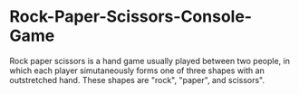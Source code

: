 # Rock-Paper-Scissors-Console-Game
Rock paper scissors is a hand game usually played between two people, in which each player simutaneously forms one of three shapes with an outstretched hand. These shapes are "rock", "paper", and scissors".
